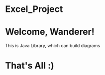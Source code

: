 # Excel_Project
# Welcome, Wanderer!
This is Java Library, which can build diagrams
# That's All :)
